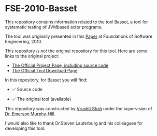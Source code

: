 # FSE-2010-Basset

This repository contains information related to the tool Basset, a tool for systematic testing of JVMbased
actor programs.

The tool was originally presented in this [Paper](http://dl.acm.org/citation.cfm?id=1882349) at Foundations of Software Engineering, 2010.

This repository _is not_ the original repository for this tool. Here are some links to the original project:

+ [The Official Project Page, including source code](http://mir.cs.illinois.edu/basset/)
+ [The Official Tool Download Page](http://mir.cs.illinois.edu/basset/)

In this repository, for Basset you will find:

+ :white_check_mark: Source code
- :white_check_mark: The original tool (available) 

This repository was constructed by [Vrushti Shah](https://github.com/vrushti1991) under the supervision of [Dr. Emerson Murphy-Hill](https://github.com/CaptainEmerson).

 I would also like to thank  Dr.Steven Lauterburg and his colleagues for developing this tool.
